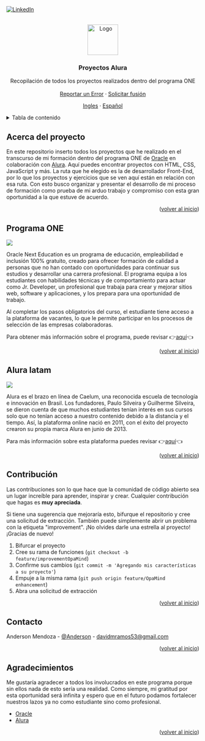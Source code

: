 <div id="top"></div>

<!-- ESCUDOS PROYECTO -->
[![LinkedIn][linkedin-shield]][linkedin-url]



<!-- LOGO PROYECTO -->
<br />
<div align="center">
  <a href="https://github.com/AnderMendoza/Alura-Projects">
    <img src="https://play-lh.googleusercontent.com/IDLZXWHLCVun428g_YGnR2HgnoIUlIRNfkmEEM0hmrzhBKZrhJ5UwM0_eHaWQT4gXAs" alt="Logo" width="80" height="80">
  </a>

  <h3 align="center">Proyectos Alura</h3>

  <p align="center">
    Recopilación de todos los proyectos realizados dentro del programa ONE
    <br>
    <br>
    <a href="https://github.com/AnderMendoza/Alura-Projects/issues/new?assignees=&labels=feature&template=bug_report_es.md&title=">Reportar un Error</a>
    ·
    <a href="https://github.com/AnderMendoza/Alura-Projects/issues/new?assignees=&labels=feature&template=feature_request_es.md&title=">Solicitar fusión</a>
  </p>
  <p align="center">
    <a href="/README.md">Ingles</a>
    ·
    <a href="/READMEes.md">Español</a>
  </p>
</div>



<!-- TABLA DE CONTENIDO -->
<details>
  <summary>Tabla de contenido</summary>
  <ol>
    <li><a href="#acerca-del-proyecto">Acerca del proyecto</a></li>
    <li><a href="#programa-one">Programa ONE</a></li>
    <li><a href="#alura-latam">Alura latam</a></li>
    <li><a href="#contribución">Contribución</a></li>
    <li><a href="#contacto">Contacto</a></li>
    <li><a href="#agradecimientos">Agradecimientos</a></li>
  </ol>
</details>



<!-- ACERCA DEL PROYECTO -->
## Acerca del proyecto

En este repositorio inserto todos los proyectos que he realizado en el transcurso de mi formación dentro del programa ONE de [Oracle](https://www.oracle.com/) en colaboración con [Alura](https://www.aluracursos.com/). Aquí puedes encontrar proyectos con HTML, CSS, JavaScript y más. La ruta que he elegido es la de desarrollador Front-End, por lo que los proyectos y ejercicios que se ven aquí están en relación con esa ruta. Con esto busco organizar y presentar el desarrollo de mi proceso de formación como prueba de mi arduo trabajo y compromiso con esta gran oportunidad a la que estuve de acuerdo.

<p align="right">(<a href="#top">volver al inicio</a>)</p>



<!-- PROGRAMA ONE -->
## Programa ONE

[![](https://res.cloudinary.com/marcomontalbano/image/upload/v1677540336/video_to_markdown/images/youtube--G10bVuLxeAc-c05b58ac6eb4c4700831b2b3070cd403.jpg)](https://www.youtube.com/watch?v=G10bVuLxeAc&t=4s&ab_channel=OracleLatinoam%C3%A9rica "")

Oracle Next Education es un programa de educación, empleabilidad e inclusión 100% gratuito, creado para ofrecer formación de calidad a personas que no han contado con oportunidades para continuar sus estudios y desarrollar una carrera profesional.
El programa equipa a los estudiantes con habilidades técnicas y de comportamiento para actuar como Jr. Developer, un profesional que trabaja para crear y mejorar sitios web, software y aplicaciones, y los prepara para una oportunidad de trabajo.

Al completar los pasos obligatorios del curso, el estudiante tiene acceso a la plataforma de vacantes, lo que le permite participar en los procesos de selección de las empresas colaboradoras.

Para obtener más información sobre el programa, puede revisar 👉[aquí](https://www.oracle.com/pe/education/oracle-next-education/#about-course)👈

<p align="right">(<a href="#top">volver al inicio</a>)</p>



<!-- ALURA LATAM -->
## Alura latam

[![](https://res.cloudinary.com/marcomontalbano/image/upload/v1677540437/video_to_markdown/images/youtube--aDhrEm-3kYY-c05b58ac6eb4c4700831b2b3070cd403.jpg)](https://www.youtube.com/embed/aDhrEm-3kYY "")

Alura es el brazo en línea de Caelum, una reconocida escuela de tecnología e innovación en Brasil.
Los fundadores, Paulo Silveira y Guilherme Silveira, se dieron cuenta de que muchos estudiantes tenían interés en sus cursos solo que no tenían acceso a nuestro contenido debido a la distancia y el tiempo. Así, la plataforma online nació en 2011, con el éxito del proyecto crearon su propia marca Alura en junio de 2013.

Para más información sobre esta plataforma puedes revisar 👉[aquí](https://www.aluracursos.com/)👈

<p align="right">(<a href="#top">volver al inicio</a>)</p>



<!-- CONTRIBUCION -->
## Contribución

Las contribuciones son lo que hace que la comunidad de código abierto sea un lugar increíble para aprender, inspirar y crear. Cualquier contribución que hagas es **muy apreciada**.

Si tiene una sugerencia que mejoraría esto, bifurque el repositorio y cree una solicitud de extracción. También puede simplemente abrir un problema con la etiqueta "improvement". ¡No olvides darle una estrella al proyecto! ¡Gracias de nuevo!

1. Bifurcar el proyecto
2. Cree su rama de funciones (`git checkout -b feature/improvementOpaMind`)
3. Confirme sus cambios (`git commit -m 'Agregando mis características a su proyecto'`)
4. Empuje a la misma rama (`git push origin feature/OpaMind enhancement`)
5. Abra una solicitud de extracción

<p align="right">(<a href="#top">volver al inicio</a>)</p>



<!-- CONTACTO -->
## Contacto

Anderson Mendoza - [@Anderson](https://www.linkedin.com/in/anderson-mendoza-ramos-7551141b7/) - davidmramos53@gmail.com

<p align="right">(<a href="#top">volver al inicio</a>)</p>



<!-- AGRADECIMIENTOS -->
## Agradecimientos

Me gustaría agradecer a todos los involucrados en este programa porque sin ellos nada de esto sería una realidad. Como siempre, mi gratitud por esta oportunidad será infinita y espero que en el futuro podamos fortalecer nuestros lazos ya no como estudiante sino como profesional.

* [Oracle](https://www.oracle.com/pe/)
* [Alura](https://www.aluracursos.com/)

<p align="right">(<a href="#top">volver al inicio</a>)</p>



<!-- MARKDOWN LINKS & IMAGES -->
<!-- https://www.markdownguide.org/basic-syntax/#reference-style-links -->
[linkedin-shield]: https://img.shields.io/badge/-LinkedIn-black.svg?style=for-the-badge&logo=linkedin&colorB=555
[linkedin-url]: https://www.linkedin.com/in/anderson-mendoza-ramos-7551141b7/